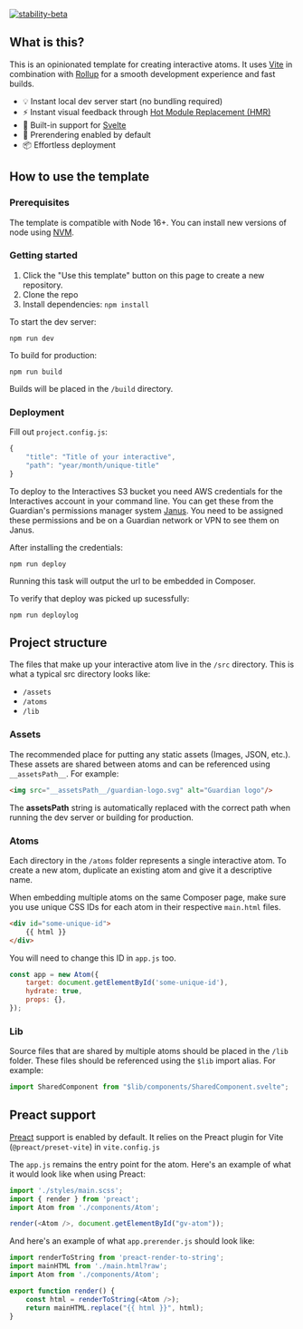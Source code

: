 [![stability-beta](https://img.shields.io/badge/stability-beta-33bbff.svg)](https://github.com/mkenney/software-guides/blob/master/STABILITY-BADGES.md#beta)

## What is this?

This is an opinionated template for creating interactive atoms. It uses [Vite](https://vitejs.dev/) in combination with [Rollup](https://rollupjs.org/guide/en/) for a smooth development experience and fast builds.

* 💡 Instant local dev server start (no bundling required)
* ⚡️ Instant visual feedback through [Hot Module Replacement (HMR)](https://vitejs.dev/guide/features.html#hot-module-replacement)
* 🔧 Built-in support for [Svelte](https://svelte.dev/)
* 📝 Prerendering enabled by default
* 📦 Effortless deployment


## How to use the template

### Prerequisites
The template is compatible with Node 16+. You can install new versions of node using [NVM](https://github.com/nvm-sh/nvm#installing-and-updating). 

### Getting started

1. Click the "Use this template" button on this page to create a new repository.
2. Clone the repo 
3. Install dependencies: `npm install`

To start the dev server:
```
npm run dev
```

To build for production:
```
npm run build
```

Builds will be placed in the `/build` directory.

### Deployment

Fill out `project.config.js`:

```js
{
    "title": "Title of your interactive",
    "path": "year/month/unique-title"
}
```

To deploy to the Interactives S3 bucket you need AWS credentials for the Interactives account in your command line. You can get these from the Guardian's permissions manager system [Janus](https://janus.gutools.co.uk/). You need to be assigned these permissions and be on a Guardian network or VPN to see them on Janus. 

After installing the credentials:
```
npm run deploy
```

Running this task will output the url to be embedded in Composer.


To verify that deploy was picked up sucessfully:

```
npm run deploylog
```

## Project structure

The files that make up your interactive atom live in the `/src` directory. This is what a typical src directory looks like:

* `/assets`
* `/atoms`
* `/lib`

### Assets
The recommended place for putting any static assets (Images, JSON, etc.). These assets are shared between atoms and can be referenced using `__assetsPath__`. For example:

```html
<img src="__assetsPath__/guardian-logo.svg" alt="Guardian logo"/>
```
The __assetsPath__ string is automatically replaced with the correct path when running the dev server or building for production.  

### Atoms
Each directory in the `/atoms` folder represents a single interactive atom. To create a new atom, duplicate an existing atom and give it a descriptive name.

When embedding multiple atoms on the same Composer page, make sure you use unique CSS IDs for each atom in their respective `main.html` files.

```html
<div id="some-unique-id">
    {{ html }}
</div>
```

You will need to change this ID in `app.js` too.

```js
const app = new Atom({
    target: document.getElementById('some-unique-id'),
    hydrate: true,
    props: {},
});
```

### Lib
Source files that are shared by multiple atoms should be placed in the `/lib` folder. These files should be referenced using the `$lib` import alias. For example:

```js
import SharedComponent from "$lib/components/SharedComponent.svelte";
```

## Preact support

[Preact](https://preactjs.com/) support is enabled by default. It relies on the Preact plugin for Vite (`@preact/preset-vite`) in `vite.config.js`

The `app.js` remains the entry point for the atom. Here's an example of what it would look like when using Preact:

```js
import './styles/main.scss';
import { render } from 'preact';
import Atom from './components/Atom';

render(<Atom />, document.getElementById("gv-atom"));
```

And here's an example of what `app.prerender.js` should look like:

```js
import renderToString from 'preact-render-to-string';
import mainHTML from './main.html?raw';
import Atom from './components/Atom';

export function render() {
    const html = renderToString(<Atom />);
    return mainHTML.replace("{{ html }}", html);
}
```
